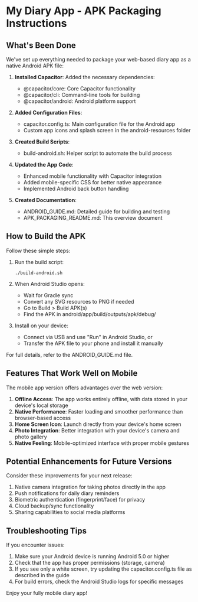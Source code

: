 # My Diary App - APK Packaging Instructions

## What's Been Done

We've set up everything needed to package your web-based diary app as a native Android APK file:

1. **Installed Capacitor**: Added the necessary dependencies:
   - @capacitor/core: Core Capacitor functionality
   - @capacitor/cli: Command-line tools for building
   - @capacitor/android: Android platform support

2. **Added Configuration Files**:
   - capacitor.config.ts: Main configuration file for the Android app
   - Custom app icons and splash screen in the android-resources folder

3. **Created Build Scripts**:
   - build-android.sh: Helper script to automate the build process

4. **Updated the App Code**:
   - Enhanced mobile functionality with Capacitor integration
   - Added mobile-specific CSS for better native appearance
   - Implemented Android back button handling

5. **Created Documentation**:
   - ANDROID_GUIDE.md: Detailed guide for building and testing
   - APK_PACKAGING_README.md: This overview document

## How to Build the APK

Follow these simple steps:

1. Run the build script:
   ```
   ./build-android.sh
   ```

2. When Android Studio opens:
   - Wait for Gradle sync
   - Convert any SVG resources to PNG if needed
   - Go to Build > Build APK(s)
   - Find the APK in android/app/build/outputs/apk/debug/

3. Install on your device:
   - Connect via USB and use "Run" in Android Studio, or
   - Transfer the APK file to your phone and install it manually

For full details, refer to the ANDROID_GUIDE.md file.

## Features That Work Well on Mobile

The mobile app version offers advantages over the web version:

1. **Offline Access**: The app works entirely offline, with data stored in your device's local storage
2. **Native Performance**: Faster loading and smoother performance than browser-based access
3. **Home Screen Icon**: Launch directly from your device's home screen
4. **Photo Integration**: Better integration with your device's camera and photo gallery
5. **Native Feeling**: Mobile-optimized interface with proper mobile gestures

## Potential Enhancements for Future Versions

Consider these improvements for your next release:

1. Native camera integration for taking photos directly in the app
2. Push notifications for daily diary reminders
3. Biometric authentication (fingerprint/face) for privacy
4. Cloud backup/sync functionality
5. Sharing capabilities to social media platforms

## Troubleshooting Tips

If you encounter issues:

1. Make sure your Android device is running Android 5.0 or higher
2. Check that the app has proper permissions (storage, camera)
3. If you see only a white screen, try updating the capacitor.config.ts file as described in the guide
4. For build errors, check the Android Studio logs for specific messages

Enjoy your fully mobile diary app!